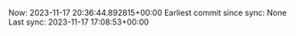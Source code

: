 Now: 2023-11-17 20:36:44.892815+00:00 Earliest commit since sync: None Last sync: 2023-11-17 17:08:53+00:00
